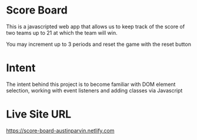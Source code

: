 # Score Board

This is a javascripted web app that allows us to keep track of the score of two teams up to 21 at which the team will win.

You may increment up to 3 periods and reset the game with the reset button

# Intent

The intent behind this project is to become familiar with DOM element selection, working with event listeners and adding classes via Javascript

# Live Site URL

https://score-board-austinparvin.netlify.com
